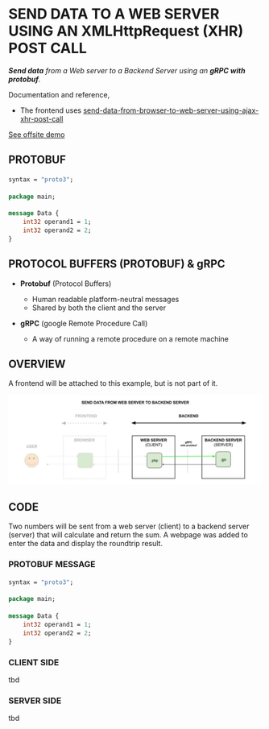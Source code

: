 # SEND DATA TO A WEB SERVER USING AN XMLHttpRequest (XHR) POST CALL

_**Send data**
from a Web server
to a Backend Server
using an **gRPC with protobuf**._

Documentation and reference,

* The frontend uses
  [send-data-from-browser-to-web-server-using-ajax-xhr-post-call](https://github.com/JeffDeCola/my-frontend-and-backend-api-examples/tree/main/my-frontend-and-backend-api-examples/browser-as-a-client/send-data-from-browser-to-web-server-using-ajax-xhr-post-call)

[See offsite demo](http://www.jeffdecola.com/my-frontend-and-backend-api-examples/index.php?page=send-data-from-web-server-to-backend-server-using-grpc-with-protobuf)

## PROTOBUF

```protobuf
syntax = "proto3";

package main;

message Data {
    int32 operand1 = 1;
    int32 operand2 = 2;
}
```

## PROTOCOL BUFFERS (PROTOBUF) & gRPC

* **Protobuf** (Protocol Buffers)
  * Human readable platform-neutral messages
  * Shared by both the client and the server

* **gRPC** (google Remote Procedure Call)
  * A way of running a remote procedure on a remote machine

## OVERVIEW

A frontend will be attached to this example, but is not part of it.

![IMAGE](../../../docs/pics/send-data-from-web-server-to-backend-server-using-grpc-with-protobuf.jpg)

## CODE

Two numbers will be
sent from a web server (client)
to a backend server (server)
that will calculate
and return the sum.
A webpage was added to
enter the data and
display the roundtrip result.

### PROTOBUF MESSAGE

```protobuf
syntax = "proto3";

package main;

message Data {
    int32 operand1 = 1;
    int32 operand2 = 2;
}
```

### CLIENT SIDE

tbd

### SERVER SIDE

tbd

